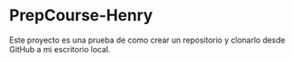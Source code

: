 # PrepCourse-Henry
Este proyecto es una prueba de como crear un repositorio y clonarlo desde GitHub a mi escritorio local.
